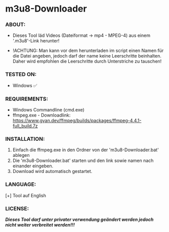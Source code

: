 # m3u8-Downloader

### ABOUT:
* Dieses Tool läd Videos (Dateiformat -> mp4 - MPEG-4) aus einem '.m3u8'-Link herunter!
  
* !ACHTUNG: Man kann vor dem herunterladen im script einen Namen für die Datei angeben,
  jedoch darf der name keine Leerschritte beinhalten. Daher wird empfohlen die Leerschritte
  durch Unterstriche zu tauschen!

### TESTED ON:
* Windows ✅

### REQUIREMENTS:
* Windows Commandline (cmd.exe)
* ffmpeg.exe - Downloadlink: https://www.gyan.dev/ffmpeg/builds/packages/ffmpeg-4.4.1-full_build.7z

### INSTALLATION:
1. Einfach die ffmpeg.exe in den Ordner von der 'm3u8-Downloader.bat' ablegen
2. Die 'm3u8-Downloader.bat' starten und den link sowie namen nach einander eingeben.
3. Download wird automatisch gestartet.

### LANGUAGE:
[+] Tool auf English

### LICENSE:
***Dieses Tool darf unter privater verwendung geändert werden jedoch nicht weiter verbreitet werden!!!***
